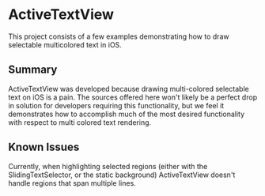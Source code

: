 ActiveTextView
=========

This project consists of a few examples demonstrating how to draw selectable multicolored text in iOS.

Summary
-----------

ActiveTextView was developed because drawing multi-colored selectable text on iOS is a pain. The sources offered here won't likely be a perfect drop in solution for developers requiring this functionality, but we feel it demonstrates how to accomplish much of the most desired functionality with respect to multi colored text rendering.

Known Issues
--------------

Currently, when highlighting selected regions (either with the SlidingTextSelector, or the static background) ActiveTextView doesn't handle regions that span multiple lines.


  
    